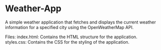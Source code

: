 # Weather-App
A simple weather application that fetches and displays the current weather information for a specified city using the OpenWeatherMap API.

Files:
	 index.html: Contains the HTML structure for the application.
	 styles.css:  Contains the CSS for the styling of the application.

 
